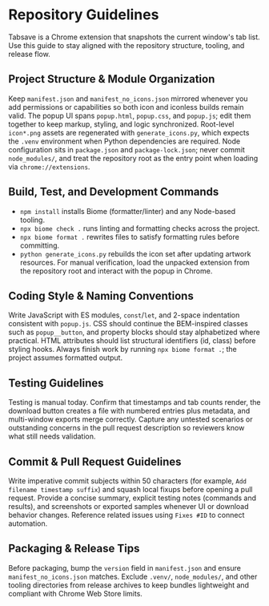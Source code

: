 # Repository Guidelines

Tabsave is a Chrome extension that snapshots the current window's tab list. Use this guide to stay aligned with the repository structure, tooling, and release flow.

## Project Structure & Module Organization
Keep `manifest.json` and `manifest_no_icons.json` mirrored whenever you add permissions or capabilities so both icon and iconless builds remain valid. The popup UI spans `popup.html`, `popup.css`, and `popup.js`; edit them together to keep markup, styling, and logic synchronized. Root-level `icon*.png` assets are regenerated with `generate_icons.py`, which expects the `.venv` environment when Python dependencies are required. Node configuration sits in `package.json` and `package-lock.json`; never commit `node_modules/`, and treat the repository root as the entry point when loading via `chrome://extensions`.

## Build, Test, and Development Commands
- `npm install` installs Biome (formatter/linter) and any Node-based tooling.
- `npx biome check .` runs linting and formatting checks across the project.
- `npx biome format .` rewrites files to satisfy formatting rules before committing.
- `python generate_icons.py` rebuilds the icon set after updating artwork resources.
For manual verification, load the unpacked extension from the repository root and interact with the popup in Chrome.

## Coding Style & Naming Conventions
Write JavaScript with ES modules, `const`/`let`, and 2-space indentation consistent with `popup.js`. CSS should continue the BEM-inspired classes such as `popup__button`, and property blocks should stay alphabetized where practical. HTML attributes should list structural identifiers (id, class) before styling hooks. Always finish work by running `npx biome format .`; the project assumes formatted output.

## Testing Guidelines
Testing is manual today. Confirm that timestamps and tab counts render, the download button creates a file with numbered entries plus metadata, and multi-window exports merge correctly. Capture any untested scenarios or outstanding concerns in the pull request description so reviewers know what still needs validation.

## Commit & Pull Request Guidelines
Write imperative commit subjects within 50 characters (for example, `Add filename timestamp suffix`) and squash local fixups before opening a pull request. Provide a concise summary, explicit testing notes (commands and results), and screenshots or exported samples whenever UI or download behavior changes. Reference related issues using `Fixes #ID` to connect automation.

## Packaging & Release Tips
Before packaging, bump the `version` field in `manifest.json` and ensure `manifest_no_icons.json` matches. Exclude `.venv/`, `node_modules/`, and other tooling directories from release archives to keep bundles lightweight and compliant with Chrome Web Store limits.
